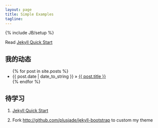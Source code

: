 ```yaml
---
layout: page
title: Simple Examples
tagline: 
---
```

{% include JB/setup %}

Read [Jekyll Quick Start](http://jekyllbootstrap.com/usage/jekyll-quick-start.html)


## 我的动态

<ul class="posts">
  {% for post in site.posts %}
    <li><span>{{ post.date | date_to_string }}</span> &raquo; <a href="{{ BASE_PATH }}{{ post.url }}">{{ post.title }}</a></li>
  {% endfor %}
</ul>


## 待学习
    
1. [Jekyll Quick Start](http://jekyllbootstrap.com/usage/jekyll-quick-start.html)

2. Fork http://github.com/plusjade/jekyll-bootstrap to custom my theme

